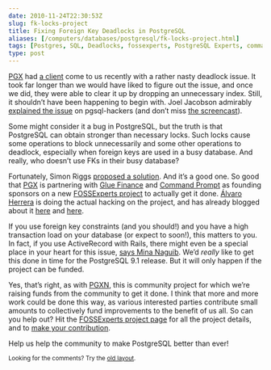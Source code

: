 ```yaml
--- 
date: 2010-11-24T22:30:53Z
slug: fk-locks-project
title: Fixing Foreign Key Deadlocks in PostgreSQL
aliases: [/computers/databases/postgresql/fk-locks-project.html]
tags: [Postgres, SQL, Deadlocks, fossexperts, PostgreSQL Experts, commandprompt, Glue Finance, ActiveRecord]
type: post
---
```


<p><a href="http://pgexperts.com/">PGX</a> had <a href="http://gluefinance.com/">a client</a> come to us recently with a rather nasty deadlock issue. It took far longer than we would have liked to figure out the issue, and once we did, they were able to clear it up by dropping an unnecessary index. Still, it shouldn’t have been happening to begin with. Joel Jacobson admirably <a href="http://www.mail-archive.com/pgsql-hackers@postgresql.org/msg157869.html">explained the issue</a> on pgsql-hackers (and don’t miss <a href="http://www.screencast.com/users/joeljacobson/folders/Jing/media/42c31028-80fa-45fe-b21f-9039110c3555">the screencast</a>).</p>

<p>Some might consider it a bug in PostgreSQL, but the truth is that PostgreSQL can obtain stronger than necessary locks. Such locks cause some operations to block unnecessarily and some other operations to deadlock, especially when foreign keys are used in a busy database. And really, who doesn’t use FKs in their busy database?</p>

<p>Fortunately, Simon Riggs <a href="http://www.mail-archive.com/pgsql-hackers@postgresql.org/msg158205.html">proposed a solution</a>. And it’s a good one. So good that <a href="http://pgexperts.com/">PGX</a> is partnering with <a href="http://gluefinance.com/">Glue Finance</a> and <a href="http://www.commandprompt.com/">Command Prompt</a> as founding sponsors on a new <a href="https://www.fossexperts.com/content/foreign-key-locks">FOSSExperts project</a> to actually get it done. <a href="http://www.commandprompt.com/blogs/alvaro_herrera/">Álvaro Herrera</a> is doing the actual hacking on the project, and has already blogged about it <a href="http://www.commandprompt.com/blogs/alvaro_herrera/2010/11/fixing_foreign_key_deadlocks/">here</a> and <a href="http://www.commandprompt.com/blogs/alvaro_herrera/2010/11/fixing_foreign_key_deadlocks_part_2/">here</a>.</p>

<p>If you use foreign key constraints (and you should!) and you have a high transaction load on your database (or expect to soon!), this matters to you. In fact, if you use ActiveRecord with Rails, there might even be a special place in your heart for this issue, <a href="http://mina.naguib.ca/blog/2010/11/22/postgresql-foreign-key-deadlocks.html">says Mina Naguib</a>. We’d <em>really</em> like to get this done in time for the PostgreSQL 9.1 release. But it will only happen if the project can be funded.</p>

<p>Yes, that’s right, as with <a href="http://pgxn.org/">PGXN</a>, this is community project for which we’re raising funds from the community to get it done. I think that more and more work could be done this way, as various interested parties contribute small amounts to collectively fund improvements to the benefit of us all. So can you help out? Hit the <a href="https://www.fossexperts.com/content/foreign-key-locks">FOSSExperts project page</a> for all the project details, and to <a href="https://www.fossexperts.com/content/foreign-key-locks-0">make your contribution</a>.</p>

<p>Help us help the community to make PostgreSQL better than ever!</p>

<p class="past"><small>Looking for the comments? Try the <a rel="nofollow" href="//past.justatheory.com/computers/databases/postgresql/fk-locks-project.html">old layout</a>.</small></p>


